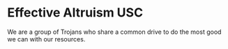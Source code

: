 # Effective Altruism USC

We are a group of Trojans who share a common drive to do the most good we can with our resources. 

